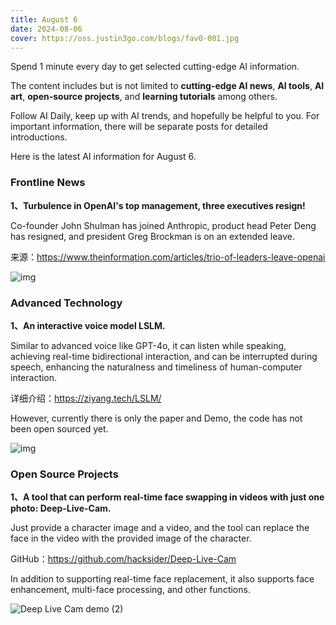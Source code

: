 ```yaml
---
title: August 6
date: 2024-08-06
cover: https://oss.justin3go.com/blogs/fav0-001.jpg
---
```


Spend 1 minute every day to get selected cutting-edge AI information.

The content includes but is not limited to **cutting-edge AI news**, **AI tools**, **AI art**, **open-source projects**, and **learning tutorials** among others.

Follow AI Daily, keep up with AI trends, and hopefully be helpful to you. For important information, there will be separate posts for detailed introductions.

Here is the latest AI information for August 6.

### Frontline News

**1、Turbulence in OpenAI's top management, three executives resign!**

Co-founder John Shulman has joined Anthropic, product head Peter Deng has resigned, and president Greg Brockman is on an extended leave.

来源：https://www.theinformation.com/articles/trio-of-leaders-leave-openai

![img](https://cdn.jsdelivr.net/gh/freelander/oss@master/ai-daily/2024-08-06/f4a28e78-f8a6-4a70-871f-ca048485eb96.png?auto=compress&fit=crop&auto=format&w=400&dpr=4.jpeg)



### Advanced Technology

**1、An interactive voice model LSLM.**

Similar to advanced voice like GPT-4o, it can listen while speaking, achieving real-time bidirectional interaction, and can be interrupted during speech, enhancing the naturalness and timeliness of human-computer interaction.

详细介绍：https://ziyang.tech/LSLM/

However, currently there is only the paper and Demo, the code has not been open sourced yet.

![img](https://cdn.jsdelivr.net/gh/freelander/oss@master/ai-daily/2024-08-06/duplex.png)





### Open Source Projects

**1、A tool that can perform real-time face swapping in videos with just one photo: Deep-Live-Cam.** 

Just provide a character image and a video, and the tool can replace the face in the video with the provided image of the character.

GitHub：https://github.com/hacksider/Deep-Live-Cam

In addition to supporting real-time face replacement, it also supports face enhancement, multi-face processing, and other functions.

![Deep Live Cam demo (2)](https://cdn.jsdelivr.net/gh/freelander/oss@master/ai-daily/2024-08-06/Deep%20Live%20Cam%20demo%20(2).gif)